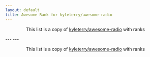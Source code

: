 ```yaml
---
layout: default
title: Awesome Rank for kyleterry/awesome-radio
---
```


<p align="center">
	This list is a copy of <a href="https://github.com/kyleterry/awesome-radio">kyleterry/awesome-radio</a> with ranks
</p>
---
---
<p align="center">
	This list is a copy of <a href="https://github.com/kyleterry/awesome-radio">kyleterry/awesome-radio</a> with ranks
</p>
